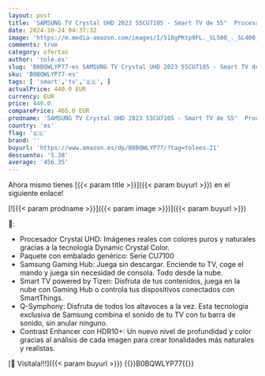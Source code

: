 ```yaml
---
layout: post
title: 'SAMSUNG TV Crystal UHD 2023 55CU7105 - Smart TV de 55"  Procesador Crystal UHD  Gaming Hub  Q-Symphony  Diseño AirSlim y Contrast Enhancer con HDR10+'
date: 2024-10-24 04:37:32
image: 'https://m.media-amazon.com/images/I/518gPKtp9FL._SL500_._SL400_.jpg'
comments: true
category: ofertas
author: 'tole.es'
slug: 'B0BQWLYP77-es SAMSUNG TV Crystal UHD 2023 55CU7105 - Smart TV de 55"...'
sku: 'B0BQWLYP77-es'
tags: [ 'smart','tv','🇪🇸', ]
actualPrice: 440.0 EUR
currency: EUR
price: 440.0
comparePrice: 465.0 EUR
prodname: 'SAMSUNG TV Crystal UHD 2023 55CU7105 - Smart TV de 55"  Procesador Crystal UHD  Gaming Hub  Q-Symphony  Diseño AirSlim y Contrast Enhancer con HDR10+'
country: 'es'
flag: '🇪🇸'
brand: ''
buyurl: 'https://www.amazon.es/dp/B0BQWLYP77/?tag=tolees-21'
descuento: '5.38'
average: '456.35'
---
```


Ahora mismo tienes [{{< param title >}}]({{< param buyurl >}}) en el siguiente enlace!

[![{{< param prodname >}}]({{< param image >}})]({{< param buyurl >}})

🔎:

- Procesador Crystal UHD: Imágenes reales con colores puros y naturales gracias a la tecnología Dynamic Crystal Color.
- Paquete con embalado genérico: Serie CU7100
- Samsung Gaming Hub: Juega sin descargar. Enciende tu TV, coge el mando y juega sin necesidad de consola. Todo desde la nube.
- Smart TV powered by Tizen: Disfruta de tus contenidos, juega en la nube con Gaming Hub o controla tus dispositivos conectados con SmartThings.
- Q-Symphony: Disfruta de todos los altavoces a la vez. Esta tecnología exclusiva de Samsung combina el sonido de tu TV con tu barra de sonido, sin anular ninguno.
- Contrast Enhancer con HDR10+: Un nuevo nivel de profundidad y color gracias al análisis de cada imagen para crear tonalidades más naturales y realistas.

[🛒 Visítala!!!]({{< param buyurl >}})
{{<world>}}B0BQWLYP77{{</world>}}
